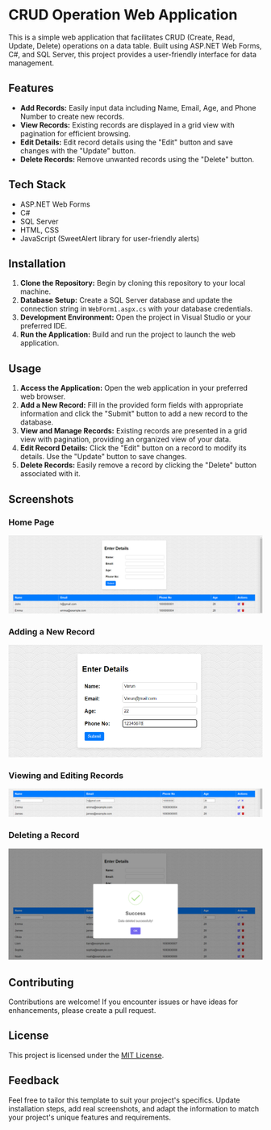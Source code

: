 # CRUD Operation Web Application

This is a simple web application that facilitates CRUD (Create, Read, Update, Delete) operations on a data table. Built using ASP.NET Web Forms, C#, and SQL Server, this project provides a user-friendly interface for data management.

## Features

- **Add Records:** Easily input data including Name, Email, Age, and Phone Number to create new records.
- **View Records:** Existing records are displayed in a grid view with pagination for efficient browsing.
- **Edit Details:** Edit record details using the "Edit" button and save changes with the "Update" button.
- **Delete Records:** Remove unwanted records using the "Delete" button.

## Tech Stack

- ASP.NET Web Forms
- C#
- SQL Server
- HTML, CSS
- JavaScript (SweetAlert library for user-friendly alerts)

## Installation

1. **Clone the Repository:** Begin by cloning this repository to your local machine.
2. **Database Setup:** Create a SQL Server database and update the connection string in `WebForm1.aspx.cs` with your database credentials.
3. **Development Environment:** Open the project in Visual Studio or your preferred IDE.
4. **Run the Application:** Build and run the project to launch the web application.

## Usage

1. **Access the Application:** Open the web application in your preferred web browser.
2. **Add a New Record:** Fill in the provided form fields with appropriate information and click the "Submit" button to add a new record to the database.
3. **View and Manage Records:** Existing records are presented in a grid view with pagination, providing an organized view of your data.
4. **Edit Record Details:** Click the "Edit" button on a record to modify its details. Use the "Update" button to save changes.
5. **Delete Records:** Easily remove a record by clicking the "Delete" button associated with it.

## Screenshots

### Home Page
![Home Page](/screenshots/home_page.png)

### Adding a New Record
![Adding a New Record](/screenshots/add_record.png)

### Viewing and Editing Records
![Viewing and Editing Records](/screenshots/view_edit_records.png)

### Deleting a Record
![Deleting a Record](/screenshots/delete_record.png)

## Contributing

Contributions are welcome! If you encounter issues or have ideas for enhancements, please create a pull request.

## License

This project is licensed under the [MIT License](LICENSE).

## Feedback

Feel free to tailor this template to suit your project's specifics. Update installation steps, add real screenshots, and adapt the information to match your project's unique features and requirements.
